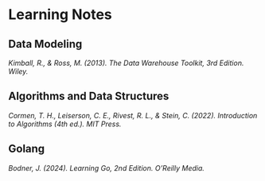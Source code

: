 # Learning Notes

## Data Modeling

*Kimball, R., & Ross, M. (2013). The Data Warehouse Toolkit, 3rd Edition. Wiley.*

## Algorithms and Data Structures

*Cormen, T. H., Leiserson, C. E., Rivest, R. L., & Stein, C. (2022). Introduction to Algorithms (4th ed.). MIT Press.*

## Golang

*Bodner, J. (2024). Learning Go, 2nd Edition. O’Reilly Media.*